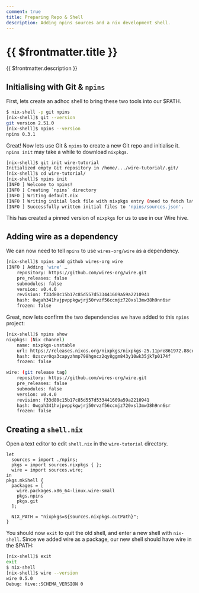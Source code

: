 ```yaml
---
comment: true
title: Preparing Repo & Shell
description: Adding npins sources and a nix development shell.
---
```


# {{ $frontmatter.title }}

{{ $frontmatter.description }}

## Initialising with Git & `npins`

First, lets create an adhoc shell to bring these two tools into our $PATH.

```sh
$ nix-shell -p git npins
[nix-shell]$ git --version
git version 2.51.0
[nix-shell]$ npins --version
npins 0.3.1
```

Great! Now lets use Git & `npins` to create a new Git repo and initialise it.
`npins init` may take a while to download `nixpkgs`.

```sh
[nix-shell]$ git init wire-tutorial
Initialized empty Git repository in /home/.../wire-tutorial/.git/
[nix-shell]$ cd wire-tutorial/
[nix-shell]$ npins init
[INFO ] Welcome to npins!
[INFO ] Creating `npins` directory
[INFO ] Writing default.nix
[INFO ] Writing initial lock file with nixpkgs entry (need to fetch latest commit first)
[INFO ] Successfully written initial files to 'npins/sources.json'.
```

This has created a pinned version of `nixpkgs` for us to use in our Wire hive.

## Adding wire as a dependency

We can now need to tell `npins` to use `wires-org/wire` as a dependency.

```sh
[nix-shell]$ npins add github wires-org wire
[INFO ] Adding 'wire' …
    repository: https://github.com/wires-org/wire.git
    pre_releases: false
    submodules: false
    version: v0.4.0
    revision: f33d80c15b17c85d557d533441609a59a2210941
    hash: 0wgah341hvjpvppkgwjrj50rvzf56ccmjz720xsl3mw38h9nn6sr
    frozen: false
```

Great, now lets confirm the two dependencies we have added to this `npins`
project:

```sh
[nix-shell]$ npins show
nixpkgs: (Nix channel)
    name: nixpkgs-unstable
    url: https://releases.nixos.org/nixpkgs/nixpkgs-25.11pre861972.88cef159e47c/nixexprs.tar.xz
    hash: 0zscvr0qa3capyzhmp798hgncz2qy8ggm843y10wk35jk7p0174f
    frozen: false

wire: (git release tag)
    repository: https://github.com/wires-org/wire.git
    pre_releases: false
    submodules: false
    version: v0.4.0
    revision: f33d80c15b17c85d557d533441609a59a2210941
    hash: 0wgah341hvjpvppkgwjrj50rvzf56ccmjz720xsl3mw38h9nn6sr
    frozen: false
```

## Creating a `shell.nix`

Open a text editor to edit `shell.nix` in the `wire-tutorial` directory.

```nix:line-numbers [shell.nix]
let
  sources = import ./npins;
  pkgs = import sources.nixpkgs { };
  wire = import sources.wire;
in
pkgs.mkShell {
  packages = [
    wire.packages.x86_64-linux.wire-small
    pkgs.npins
    pkgs.git
  ];

  NIX_PATH = "nixpkgs=${sources.nixpkgs.outPath}";
}
```

You should now `exit` to quit the old shell, and
enter a new shell with `nix-shell`. Since we added wire as a package, our new
shell should have wire in the $PATH:

```sh
[nix-shell]$ exit
exit
$ nix-shell
[nix-shell]$ wire --version
wire 0.5.0
Debug: Hive::SCHEMA_VERSION 0

```
